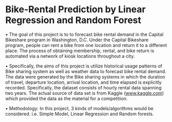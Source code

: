 # Bike-Rental Prediction by Linear Regression and Random Forest


• The goal of this project is to to forecast bike rental demand in the Capital Bikeshare program in Washington, D.C. Under the Capital Bikeshare program, people can rent a bike from one location and return it to a different place. The process of obtaining membership, rental, and bike return is automated via a network of kiosk locations throughout a city.
 
• Specifically, the aims of this project is utilize historical usage patterns of Bike sharing system as well as weather data to forecast bike rental demand. The data were generated by the Bike sharing systems in which the duration of travel, departure location, arrival location, and time elapsed is explicitly recorded. Specifically, the dataset consists of hourly rental data spanning two years. The actual source of data set is from Kaggle (www.kaggle.com) which provided the data as the material for a competition.


• Methodology: In this project, 3 kinds of models/algorithms would be considered. i.e. Simple Model, Linear Regression and Random forests.